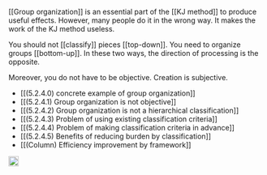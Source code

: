 
[[Group organization]] is an essential part of the [[KJ method]] to produce useful effects. However, many people do it in the wrong way. It makes the work of the KJ method useless.

You should not [[classify]] pieces [[top-down]]. You need to organize groups [[bottom-up]]. In these two ways, the direction of processing is the opposite.

Moreover, you do not have to be objective. Creation is subjective.

- [[(5.2.4.0) concrete example of group organization]]
- [[(5.2.4.1) Group organization is not objective]]
- [[(5.2.4.2) Group organization is not a hierarchical classification]]
- [[(5.2.4.3) Problem of using existing classification criteria]]
- [[(5.2.4.4) Problem of making classification criteria in advance]]
- [[(5.2.4.5) Benefits of reducing burden by classification]]
- [[(Column) Efficiency improvement by framework]]



<img src='https://scrapbox.io/api/pages/nishio/en/icon' alt='en.icon' height="19.5"/>